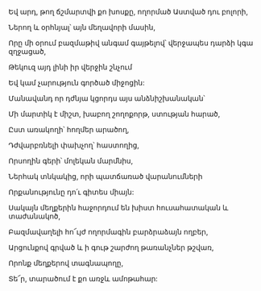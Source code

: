 Եվ արդ, թող ճշմարտվի քո խոսքը, ողորմած Աստված դու բոլորի,


Ներող և օրհնյալ՝ այն մեղավորի մասին,


Որը մի օրում բազմաթիվ անգամ գայթելով՝ վերջապես դարձի կգա զղջացած,


Թեկուզ այդ լինի իր վերջին շնչում


Եվ կամ չարություն գործած միջոցին:


Մանավանդ որ դժնյա կցորդս այս անձնիշխանական՝


Մի մարտիկ է միշտ, խաբող շողոքորթ, ստության հարած,


Ըստ առակողի՝ հողմեր արածող,


Դժվարբռնելի փախչող՝ հաստողից,


Որսողին գերի՝ մոլեկան մարմնիս,


Ներհակ տնկակից, որի պատճառած վարանումների


Որքանությունը դո՛ւ գիտես միայն:


Սակայն մեղքերին հաջորդում են խիստ հուսահատական և տաժանակոծ,


Բազմավաղելի հո՜ւյժ ողորմագին բարձրաձայն ողբեր,


Արցունքով գրված և ի գութ շարժող թառանչներ թշվառ,


Որոնք մեղքերով տագնապողը,


Տե՜ր, տարածում է քո առջև ամոթահար: